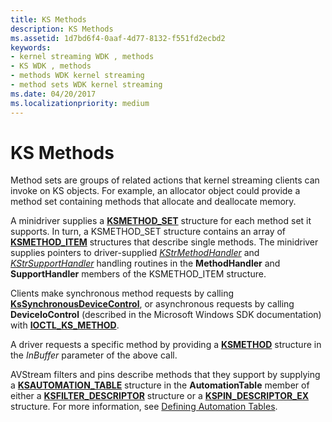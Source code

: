 ```yaml
---
title: KS Methods
description: KS Methods
ms.assetid: 1d7bd6f4-0aaf-4d77-8132-f551fd2ecbd2
keywords:
- kernel streaming WDK , methods
- KS WDK , methods
- methods WDK kernel streaming
- method sets WDK kernel streaming
ms.date: 04/20/2017
ms.localizationpriority: medium
---
```


# KS Methods





Method sets are groups of related actions that kernel streaming clients can invoke on KS objects. For example, an allocator object could provide a method set containing methods that allocate and deallocate memory.

A minidriver supplies a [**KSMETHOD\_SET**](https://docs.microsoft.com/windows-hardware/drivers/ddi/ks/ns-ks-ksmethod_set) structure for each method set it supports. In turn, a KSMETHOD\_SET structure contains an array of [**KSMETHOD\_ITEM**](https://docs.microsoft.com/windows-hardware/drivers/ddi/ks/ns-ks-ksmethod_item) structures that describe single methods. The minidriver supplies pointers to driver-supplied [*KStrMethodHandler*](https://docs.microsoft.com/windows-hardware/drivers/ddi/ks/nc-ks-pfnkshandler) and [*KStrSupportHandler*](https://docs.microsoft.com/previous-versions/ff567206(v=vs.85)) handling routines in the **MethodHandler** and **SupportHandler** members of the KSMETHOD\_ITEM structure.

Clients make synchronous method requests by calling [**KsSynchronousDeviceControl**](https://docs.microsoft.com/windows-hardware/drivers/ddi/ksproxy/nf-ksproxy-kssynchronousdevicecontrol), or asynchronous requests by calling **DeviceIoControl** (described in the Microsoft Windows SDK documentation) with [**IOCTL\_KS\_METHOD**](https://docs.microsoft.com/windows-hardware/drivers/ddi/ks/ni-ks-ioctl_ks_method).

A driver requests a specific method by providing a [**KSMETHOD**](https://docs.microsoft.com/previous-versions/ff563398(v=vs.85)) structure in the *InBuffer* parameter of the above call.

AVStream filters and pins describe methods that they support by supplying a [**KSAUTOMATION\_TABLE**](https://docs.microsoft.com/windows-hardware/drivers/ddi/ks/ns-ks-ksautomation_table_) structure in the **AutomationTable** member of either a [**KSFILTER\_DESCRIPTOR**](https://docs.microsoft.com/windows-hardware/drivers/ddi/ks/ns-ks-_ksfilter_descriptor) structure or a [**KSPIN\_DESCRIPTOR\_EX**](https://docs.microsoft.com/windows-hardware/drivers/ddi/ks/ns-ks-_kspin_descriptor_ex) structure. For more information, see [Defining Automation Tables](defining-automation-tables.md).

 

 




